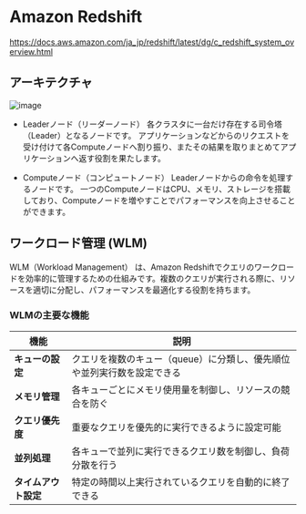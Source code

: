 # Amazon Redshift

https://docs.aws.amazon.com/ja_jp/redshift/latest/dg/c_redshift_system_overview.html

## アーキテクチャ

![image](https://ping-t-resouces.com/uploads/question_image/file/22854/k58382.jpg?t=1661918020)

- Leaderノード（リーダーノード）
各クラスタに一台だけ存在する司令塔（Leader）となるノードです。
アプリケーションなどからのリクエストを受け付けて各Computeノードへ割り振り、またその結果を取りまとめてアプリケーションへ返す役割を果たします。

- Computeノード（コンピュートノード）
Leaderノードからの命令を処理するノードです。
一つのComputeノードはCPU、メモリ、ストレージを搭載しており、Computeノードを増やすことでパフォーマンスを向上させることができます。

## ワークロード管理 (WLM) 

WLM（Workload Management） は、Amazon Redshiftでクエリのワークロードを効率的に管理するための仕組みです。複数のクエリが実行される際に、リソースを適切に分配し、パフォーマンスを最適化する役割を持ちます。

### WLMの主要な機能

| 機能           | 説明 |
|--------------|----------------------------------|
| **キューの設定** | クエリを複数のキュー（queue）に分類し、優先順位や並列実行数を設定できる |
| **メモリ管理** | 各キューごとにメモリ使用量を制御し、リソースの競合を防ぐ |
| **クエリ優先度** | 重要なクエリを優先的に実行できるように設定可能 |
| **並列処理** | 各キューで並列に実行できるクエリ数を制御し、負荷分散を行う |
| **タイムアウト設定** | 特定の時間以上実行されているクエリを自動的に終了できる |



